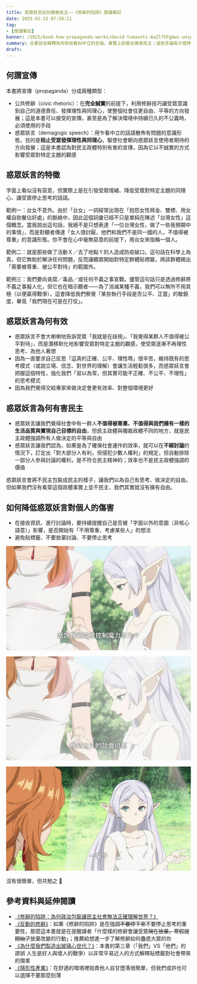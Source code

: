 ```yaml
---
title: 惑眾妖言如何傷害民主——《修辭的陷阱》閱讀筆記
date: 2025-01-23 07:58:11
tag:
- [閱讀筆記]
banner: /2025/book-how-propaganda-works/david-tomaseti-AaZlf5FgUws-unsplash.jpg
summary: 全書旨在解釋為何有些看似中立的言論，事實上卻是在傷害民主；這些言論有什麼特徵，以及它們為何對民主政體有害。非常需要花時間與精力細讀，但我很開心 2025 年一開始就和如此啟發人的書相遇。然後提醒一下：本篇筆記含有《葬送的芙莉蓮》動畫第十集的劇透 🌚
draft: 
---
```


## 何謂宣傳

本書將宣傳（propaganda）分成兩種類型：

- 公共修辭（civic rhetoric）：在**完全誠實**的前提下，利用修辭技巧讓受眾意識到自己的道德責任、發揮理性與同理心，使整個社會往更自由、平等的方向發展；這是本書可以接受的宣傳，甚至是為了解決環境中持續已久的不公義時，必須使用的手段
- 惑眾妖言（demagogic speech）：用乍看中立的話語散佈有問題的意識形態，目的是**阻止受眾發揮理性與同理心**，驅使社會朝向惑眾妖言使用者期待的方向發展；這是本書認為對民主政體特別有害的宣傳，因為它以不誠實的方式影響受眾對特定主題的觀感

## 惑眾妖言的特徵

字面上看似沒有惡意，但實際上是在引發受眾情緒、降低受眾對特定主題的同理心、讓受眾停止思考的話語。

範例一：台女不意外。由於「台女」一詞經常出現在「抱怨女性拜金、雙標、用女權自助餐佔好處」的脈絡中，因此這個詞彙已經不只是單純在陳述「台灣女性」這個概念。當我說出這句話，我絕不是只想表達「一位台灣女性，做了一些我預期中的事情」，而是對聽者傳達「女人很討厭，他們和我們不是同一國的人，不值得被尊重」的意識形態。你不會在心中毫無惡意的前提下，用台女來指稱一個人。

範例二：就是那些做了活動Ｘ／去了地點Ｙ的人造成防疫破口。這句話在科學上為真，但它無助於解決任何問題，反而讓聽眾開始對特定群體貼標籤，將該群體踢出「需要被尊重、被公平對待」的範圍外。

範例三：我們要向貪腐／毒品／或任何不義之事宣戰。儘管這句話只是透過修辭將不義之事擬人化，但它也在暗示聽者——為了消滅某種不義，我們可以無所不用其極（以便贏得戰爭）。這會降低我們察覺「某些執行手段是否公平、正當」的敏銳度，畢竟「我們現在可是在打仗」。

## 惑眾妖言為何有效

- 惑眾妖言不會大喇喇地告訴受眾「我就是在歧視」、「我覺得某群人不值得被公平對待」，而是潛移默化地影響受眾對特定主題的觀感，使受眾逐漸不再理性思考、為他人著想
- 因為一直要求自己反思「這真的正確、公平、理性嗎」很辛苦，維持既有的思考模式（或說立場、信念、對世界的理解）會讓生活輕鬆很多，而惑眾妖言會把握這個特性，強化我們「習以為常，但其實可能不正確、不公平、不理性」的思考模式
- 因為我們覺得交給專家來做決定會更有效率、對整個環境更好

## 惑眾妖言為何有害民主

- 惑眾妖言讓我們覺得社會中有一群人**不值得被尊重、不值得與我們擁有一樣的生活品質與實現自己目標的自由**，但民主政體與獨裁政體不同的地方，就是民主政體強調所有人做決定的平等與自由
- 惑眾妖言讓我們認為，如果是為了確保社會運作的效率，就可以在**不經討論**的情況下，訂定出「對大部分人有利，但侵犯少數人權利」的規定，但自動排除一部分人參與討論的權利，是不符合民主精神的；效率也不是民主政體強調的價值

惑眾妖言會將不民主包裝成民主的樣子，讓我們以為自己有思考、做決定的自由。但如果我們沒有看穿這個政體事實上並不民主，我們其實就沒有擁有自由。

## 如何降低惑眾妖言對個人的傷害

- 在接收資訊、進行討論時，要持續提醒自己是否被「字面以外的意圖（非核心語意）」影響，是否開始有「不用尊重、考慮某些人」的想法
- 避免貼標籤、不要放棄討論、不要停止思考

![要這樣多久](/2025/book-how-propaganda-works/（第十話）要這樣多久.jpg)

![太久的話會很累](/2025/book-how-propaganda-works/（第十話）維持太久的話會很累.jpg)

![一輩子](/2025/book-how-propaganda-works/（第十話）一輩子.jpg)

沒有很簡單，但共勉之 🪷

## 參考資料與延伸閱讀

- [《修辭的陷阱：為何政治包裝讓民主社會無法正確理解世界？》](https://moo.im/a/2vyzDV)
- [《反動的修辭》](https://moo.im/a/6fsvFU)：如果《修辭的陷阱》是在強調~~不要停下來~~不要停止思考的重要性，那麼這本書就是在提醒讀者「什麼樣的修辭會讓受眾~~現在放棄，寒假就開始了~~放棄改變的行動」；推薦給想進一步了解修辭如何蠱惑大眾的你
- [《為什麼我們製造出玻璃心世代？》](https://moo.im/a/7jklKS)：本書的第三章〈「我們」VS「他們」的謬誤 人生是好人與壞人的戰爭〉以非常平易近人的方式解釋貼標籤對社會帶來的傷害
- [《隱形性產業》](https://moo.im/a/rtvwKR)：在舒適的環境裡指責他人自甘墮落很簡單，但我們或許也可以選擇不要那麼刻薄
